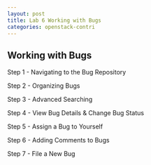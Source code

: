 ```yaml
---
layout: post
title: Lab 6 Working with Bugs
categories: openstack-contri
---
```


## Working with Bugs

Step 1 - Navigating to the Bug Repository

Step 2 - Organizing Bugs

Step 3 - Advanced Searching

Step 4 - View Bug Details & Change Bug Status

Step 5 - Assign a Bug to Yourself

Step 6 - Adding Comments to Bugs

Step 7 - File a New Bug